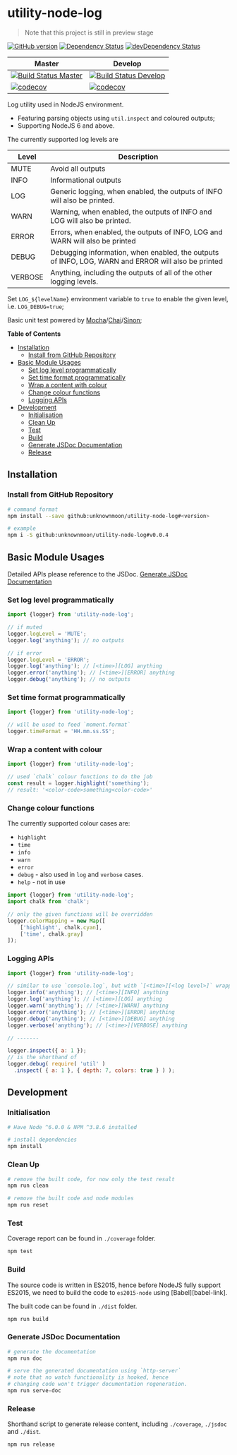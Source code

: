 # utility-node-log

> Note that this project is still in preview stage

[![GitHub version](https://badge.fury.io/gh/unknownmoon%2Futility-node-log.svg)](https://badge.fury.io/gh/unknownmoon%2Futility-node-log)
[![Dependency Status](https://david-dm.org/unknownmoon/utility-node-log.svg)](https://david-dm.org/unknownmoon/utility-node-log)
[![devDependency Status](https://david-dm.org/unknownmoon/utility-node-log/dev-status.svg)](https://david-dm.org/unknownmoon/utility-node-log#info=devDependencies)

| Master | Develop |
| ------ | ------- |
| [![Build Status Master](https://travis-ci.org/unknownmoon/utility-node-log.svg?branch=master)](https://travis-ci.org/unknownmoon/utility-node-log) | [![Build Status Develop](https://travis-ci.org/unknownmoon/utility-node-log.svg?branch=develop)](https://travis-ci.org/unknownmoon/utility-node-log) |
| [![codecov](https://codecov.io/gh/unknownmoon/utility-node-log/branch/master/graph/badge.svg)](https://codecov.io/gh/unknownmoon/utility-node-log) | [![codecov](https://codecov.io/gh/unknownmoon/utility-node-log/branch/develop/graph/badge.svg)](https://codecov.io/gh/unknownmoon/utility-node-log) |

Log utility used in NodeJS environment.

- Featuring parsing objects using `util.inspect` and coloured outputs;
- Supporting NodeJS 6 and above.

The currently supported log levels are

| Level   | Description |
| ------- | ----------- |
| MUTE    | Avoid all outputs |
| INFO    | Informational outputs |
| LOG     | Generic logging, when enabled, the outputs of INFO will also be printed. |
| WARN    | Warning, when enabled, the outputs of INFO and LOG will also be printed. |
| ERROR   | Errors, when enabled, the outputs of INFO, LOG and WARN will also be printed |
| DEBUG   | Debugging information, when enabled, the outputs of INFO, LOG, WARN and ERROR will also be printed |
| VERBOSE | Anything, including the outputs of all of the other logging levels. |

Set `LOG_${levelName}` environment variable to `true` to enable the given level, i.e. `LOG_DEBUG=true`;

Basic unit test powered by [Mocha][mocha-link]/[Chai][chai-link]/[Sinon][sinon-link];

__Table of Contents__

<!-- MarkdownTOC -->

- [Installation](#installation)
    - [Install from GitHub Repository](#install-from-github-repository)
- [Basic Module Usages](#basic-module-usages)
    - [Set log level programmatically](#set-log-level-programmatically)
    - [Set time format programmatically](#set-time-format-programmatically)
    - [Wrap a content with colour](#wrap-a-content-with-colour)
    - [Change colour functions](#change-colour-functions)
    - [Logging APIs](#logging-apis)
- [Development](#development)
    - [Initialisation](#initialisation)
    - [Clean Up](#clean-up)
    - [Test](#test)
    - [Build](#build)
    - [Generate JSDoc Documentation](#generate-jsdoc-documentation)
    - [Release](#release)

<!-- /MarkdownTOC -->

<a name="installation"></a>
## Installation

<a name="install-from-github-repository"></a>
### Install from GitHub Repository

```bash
# command format
npm install --save github:unknownmoon/utility-node-log#<version>

# example
npm i -S github:unknownmoon/utility-node-log#v0.0.4
```

<a name="basic-module-usages"></a>
## Basic Module Usages

Detailed APIs please reference to the JSDoc. [Generate JSDoc Documentation](#generate-jsdoc-documentation)

<a name="set-log-level-programmatically"></a>
### Set log level programmatically

```javascript
import {logger} from 'utility-node-log';

// if muted
logger.logLevel = 'MUTE';
logger.log('anything'); // no outputs

// if error
logger.logLevel = 'ERROR';
logger.log('anything'); // [<time>][LOG] anything
logger.error('anything'); // [<time>][ERROR] anything 
logger.debug('anything'); // no outputs
```

<a name="set-time-format-programmatically"></a>
### Set time format programmatically

```javascript
import {logger} from 'utility-node-log';

// will be used to feed `moment.format`
logger.timeFormat = 'HH.mm.ss.SS';
```

<a name="wrap-a-content-with-colour"></a>
### Wrap a content with colour

```javascript
import {logger} from 'utility-node-log';

// used `chalk` colour functions to do the job
const result = logger.highlight('something');
// result: '<color-code>something<color-code>'

```

<a name="change-colour-functions"></a>
### Change colour functions

The currently supported colour cases are:

- `highlight`
- `time`
- `info`
- `warn`
- `error`
- `debug` - also used in `log` and `verbose` cases.
- `help` - not in use

```javascript
import {logger} from 'utility-node-log';
import chalk from 'chalk';

// only the given functions will be overridden
logger.colorMapping = new Map([
    ['highlight', chalk.cyan],
    ['time', chalk.gray]
]);
```

<a name="logging-apis"></a>
### Logging APIs

```javascript
import {logger} from 'utility-node-log';

// similar to use `console.log`, but with `[<time>][<log level>]` wrapper and coloured.
logger.info('anything'); // [<time>][INFO] anything
logger.log('anything'); // [<time>][LOG] anything
logger.warn('anything'); // [<time>][WARN] anything
logger.error('anything'); // [<time>][ERROR] anything
logger.debug('anything'); // [<time>][DEBUG] anything
logger.verbose('anything'); // [<time>][VERBOSE] anything

// -------

logger.inspect({ a: 1 }); 
// is the shorthand of
logger.debug( require( 'util' )
  .inspect( { a: 1 }, { depth: 7, colors: true } ) );

```

<a name="development"></a>
## Development

<a name="initialisation"></a>
### Initialisation

```bash
# Have Node ^6.0.0 & NPM ^3.8.6 installed

# install dependencies
npm install
```

<a name="clean-up"></a>
### Clean Up

```bash
# remove the built code, for now only the test result 
npm run clean

# remove the built code and node modules
npm run reset
```

<a name="test"></a>
### Test

Coverage report can be found in `./coverage` folder.

```bash
npm test
```

<a name="build"></a>
### Build

The source code is written in ES2015, hence before NodeJS fully support ES2015, we need to build the code to `es2015-node` using [Babel][babel-link].

The built code can be found in `./dist` folder. 

```bash
npm run build
```

<a name="generate-jsdoc-documentation"></a>
### Generate JSDoc Documentation

```bash
# generate the documentation
npm run doc

# serve the generated documentation using `http-server`
# note that no watch functionality is hooked, hence
# changing code won't trigger documentation regeneration.
npm run serve-doc
```

<a name="release"></a>
### Release

Shorthand script to generate release content, including `./coverage`, `./jsdoc` and `./dist`.

```bash
npm run release
```

<!-- links -->
[mocha-link]: http://mochajs.org/
[chai-link]: http://chaijs.com/ 
[sinon-link]: http://sinonjs.org/


